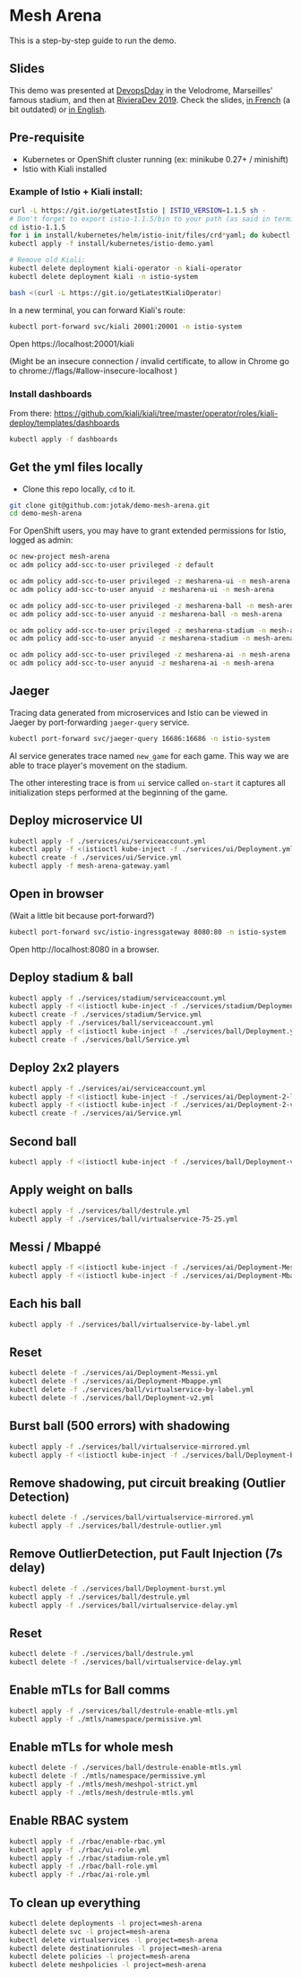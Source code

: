 # Mesh Arena

This is a step-by-step guide to run the demo.

## Slides

This demo was presented at [DevopsDday](http://2018.devops-dday.com/) in the Velodrome, Marseilles' famous stadium, and then at [RivieraDev 2019](https://rivieradev.fr/).
Check the slides, [in French](https://docs.google.com/presentation/d/1PzRD3BquEI3Al6y2_vSrZqUY0AlJF54_uuWYhr81t5g) (a bit outdated) or [in English](https://docs.google.com/presentation/d/1WZDmIcfzKC9GMqz8Cvcb0_mJK_hIH-JxEDROZLnEnng).

## Pre-requisite

- Kubernetes or OpenShift cluster running (ex: minikube 0.27+ / minishift)
- Istio with Kiali installed

### Example of Istio + Kiali install:

```bash
curl -L https://git.io/getLatestIstio | ISTIO_VERSION=1.1.5 sh -
# Don't forget to export istio-1.1.5/bin to your path (as said in terminal output)
cd istio-1.1.5
for i in install/kubernetes/helm/istio-init/files/crd*yaml; do kubectl apply -f $i; done
kubectl apply -f install/kubernetes/istio-demo.yaml

# Remove old Kiali:
kubectl delete deployment kiali-operator -n kiali-operator
kubectl delete deployment kiali -n istio-system

bash <(curl -L https://git.io/getLatestKialiOperator)
```

In a new terminal, you can forward Kiali's route:

```bash
kubectl port-forward svc/kiali 20001:20001 -n istio-system
```

Open https://localhost:20001/kiali

(Might be an insecure connection / invalid certificate, to allow in Chrome go to chrome://flags/#allow-insecure-localhost )

### Install dashboards

From there: https://github.com/kiali/kiali/tree/master/operator/roles/kiali-deploy/templates/dashboards

```bash
kubectl apply -f dashboards
```

## Get the yml files locally

- Clone this repo locally, `cd` to it.

```bash
git clone git@github.com:jotak/demo-mesh-arena.git
cd demo-mesh-arena
```

For OpenShift users, you may have to grant extended permissions for Istio, logged as admin:
```bash
oc new-project mesh-arena
oc adm policy add-scc-to-user privileged -z default

oc adm policy add-scc-to-user privileged -z mesharena-ui -n mesh-arena
oc adm policy add-scc-to-user anyuid -z mesharena-ui -n mesh-arena

oc adm policy add-scc-to-user privileged -z mesharena-ball -n mesh-arena
oc adm policy add-scc-to-user anyuid -z mesharena-ball -n mesh-arena

oc adm policy add-scc-to-user privileged -z mesharena-stadium -n mesh-arena
oc adm policy add-scc-to-user anyuid -z mesharena-stadium -n mesh-arena

oc adm policy add-scc-to-user privileged -z mesharena-ai -n mesh-arena
oc adm policy add-scc-to-user anyuid -z mesharena-ai -n mesh-arena

```

## Jaeger

Tracing data generated from microservices and Istio can be viewed in Jaeger by port-forwarding
`jaeger-query` service.

```bash
kubectl port-forward svc/jaeger-query 16686:16686 -n istio-system
```

AI service generates trace named `new_game` for each game. This way we are able to trace player's
movement on the stadium.

The other interesting trace is from `ui` service called `on-start` it captures all initialization
steps performed at the beginning of the game.

## Deploy microservice UI

```bash
kubectl apply -f ./services/ui/serviceaccount.yml
kubectl apply -f <(istioctl kube-inject -f ./services/ui/Deployment.yml)
kubectl create -f ./services/ui/Service.yml
kubectl apply -f mesh-arena-gateway.yaml
```

## Open in browser

(Wait a little bit because port-forward?)

```bash
kubectl port-forward svc/istio-ingressgateway 8080:80 -n istio-system
```

Open http://localhost:8080 in a browser.

## Deploy stadium & ball
```bash
kubectl apply -f ./services/stadium/serviceaccount.yml
kubectl apply -f <(istioctl kube-inject -f ./services/stadium/Deployment-Smaller.yml)
kubectl create -f ./services/stadium/Service.yml
kubectl apply -f ./services/ball/serviceaccount.yml
kubectl apply -f <(istioctl kube-inject -f ./services/ball/Deployment.yml)
kubectl create -f ./services/ball/Service.yml
```

## Deploy 2x2 players
```bash
kubectl apply -f ./services/ai/serviceaccount.yml
kubectl apply -f <(istioctl kube-inject -f ./services/ai/Deployment-2-locals.yml)
kubectl apply -f <(istioctl kube-inject -f ./services/ai/Deployment-2-visitors.yml)
kubectl create -f ./services/ai/Service.yml
```

## Second ball
```bash
kubectl apply -f <(istioctl kube-inject -f ./services/ball/Deployment-v2.yml)
````

## Apply weight on balls
```bash
kubectl apply -f ./services/ball/destrule.yml
kubectl apply -f ./services/ball/virtualservice-75-25.yml
```

## Messi / Mbappé
```bash
kubectl apply -f <(istioctl kube-inject -f ./services/ai/Deployment-Messi.yml)
kubectl apply -f <(istioctl kube-inject -f ./services/ai/Deployment-Mbappe.yml)
```

## Each his ball
```bash
kubectl apply -f ./services/ball/virtualservice-by-label.yml
```

## Reset
```bash
kubectl delete -f ./services/ai/Deployment-Messi.yml
kubectl delete -f ./services/ai/Deployment-Mbappe.yml
kubectl delete -f ./services/ball/virtualservice-by-label.yml
kubectl delete -f ./services/ball/Deployment-v2.yml
```

## Burst ball (500 errors) with shadowing
```bash
kubectl apply -f ./services/ball/virtualservice-mirrored.yml
kubectl apply -f <(istioctl kube-inject -f ./services/ball/Deployment-burst.yml)
```

## Remove shadowing, put circuit breaking (Outlier Detection)
```bash
kubectl delete -f ./services/ball/virtualservice-mirrored.yml
kubectl apply -f ./services/ball/destrule-outlier.yml
````

## Remove OutlierDetection, put Fault Injection (7s delay)
```bash
kubectl delete -f ./services/ball/Deployment-burst.yml
kubectl apply -f ./services/ball/destrule.yml
kubectl apply -f ./services/ball/virtualservice-delay.yml
````

## Reset
```bash
kubectl delete -f ./services/ball/destrule.yml
kubectl delete -f ./services/ball/virtualservice-delay.yml
```

## Enable mTLs for Ball comms
```bash
kubectl apply -f ./services/ball/destrule-enable-mtls.yml
kubectl apply -f ./mtls/namespace/permissive.yml
```

## Enable mTLs for whole mesh
```bash
kubectl delete -f ./services/ball/destrule-enable-mtls.yml
kubectl delete -f ./mtls/namespace/permissive.yml
kubectl apply -f ./mtls/mesh/meshpol-strict.yml
kubectl apply -f ./mtls/mesh/destrule-mtls.yml
```

## Enable RBAC system
```bash
kubectl apply -f ./rbac/enable-rbac.yml
kubectl apply -f ./rbac/ui-role.yml
kubectl apply -f ./rbac/stadium-role.yml
kubectl apply -f ./rbac/ball-role.yml
kubectl apply -f ./rbac/ai-role.yml
```

## To clean up everything

```bash
kubectl delete deployments -l project=mesh-arena
kubectl delete svc -l project=mesh-arena
kubectl delete virtualservices -l project=mesh-arena
kubectl delete destinationrules -l project=mesh-arena
kubectl delete policies -l project=mesh-arena
kubectl delete meshpolicies -l project=mesh-arena
```

